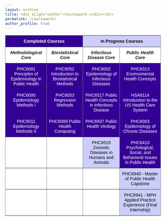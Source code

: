 ```yaml
---
layout: archive
title: <div align="center">Coursework </div></br>   
permalink: /coursework/
author_profile: true
---  
```

    

    
<style type="text/css">@media screen and (max-width: 767px) {.tg {width: auto !important;}.tg col {width: auto !important;}.tg-wrap {overflow-x: auto;-webkit-overflow-scrolling: touch;}}</style><div class="tg-wrap"><table style="border-collapse:collapse;border-spacing:0" class="tg"><tbody><tr><td style="background-color:#340096;border-color:inherit;border-style:solid;border-width:1px;color:#ffffff;font-family:Arial, sans-serif;font-size:14px;font-weight:bold;overflow:hidden;padding:10px 5px;text-align:center;vertical-align:top;word-break:normal" colspan="2">Completed Courses</td><td style="background-color:#cbcefb;border-color:inherit;border-style:solid;border-width:1px;color:#000000;font-family:Arial, sans-serif;font-size:14px;font-weight:bold;overflow:hidden;padding:10px 5px;text-align:center;vertical-align:top;word-break:normal" colspan="2">In Progress Courses</td></tr><tr><td style="background-color:#ffffff;border-color:inherit;border-style:solid;border-width:1px;font-family:Arial, sans-serif;font-size:14px;font-style:italic;font-weight:bold;overflow:hidden;padding:10px 5px;text-align:center;vertical-align:top;word-break:normal">Methodological Core</td><td style="background-color:#ffffff;border-color:inherit;border-style:solid;border-width:1px;font-family:Arial, sans-serif;font-size:14px;font-style:italic;font-weight:bold;overflow:hidden;padding:10px 5px;text-align:center;vertical-align:top;word-break:normal">Biostatistical Core</td><td style="background-color:#ffffff;border-color:inherit;border-style:solid;border-width:1px;font-family:Arial, sans-serif;font-size:14px;font-style:italic;font-weight:bold;overflow:hidden;padding:10px 5px;text-align:center;vertical-align:top;word-break:normal">Infectious Disease Core</td><td style="background-color:#ffffff;border-color:inherit;border-style:solid;border-width:1px;font-family:Arial, sans-serif;font-size:14px;font-style:italic;font-weight:bold;overflow:hidden;padding:10px 5px;text-align:center;vertical-align:top;word-break:normal">Public Health Core</td></tr><tr><td style="background-color:#340096;border-color:inherit;border-style:solid;border-width:1px;color:#ffffff;font-family:Arial, sans-serif;font-size:14px;overflow:hidden;padding:10px 5px;text-align:center;vertical-align:top;word-break:normal">PHC6001 Principles of Epidemiology in Public Health</td><td style="background-color:#340096;border-color:inherit;border-style:solid;border-width:1px;color:#ffffff;font-family:Arial, sans-serif;font-size:14px;overflow:hidden;padding:10px 5px;text-align:center;vertical-align:top;word-break:normal">PHC6052 Introduction to Biostatistical Methods</td><td style="background-color:#340096;border-color:inherit;border-style:solid;border-width:1px;color:#ffffff;font-family:Arial, sans-serif;font-size:14px;overflow:hidden;padding:10px 5px;text-align:center;vertical-align:top;word-break:normal">PHC6002 Epidemiology of Infectious Diseases</td><td style="background-color:#340096;border-color:inherit;border-style:solid;border-width:1px;color:#ffffff;font-family:Arial, sans-serif;font-size:14px;overflow:hidden;padding:10px 5px;text-align:center;vertical-align:top;word-break:normal">PHC6313 Environmental Health Concepts</td></tr><tr><td style="background-color:#340096;border-color:inherit;border-style:solid;border-width:1px;color:#ffffff;font-family:Arial, sans-serif;font-size:14px;overflow:hidden;padding:10px 5px;text-align:center;vertical-align:top;word-break:normal">PHC6000 Epidemiology Methods I</td><td style="background-color:#340096;border-color:inherit;border-style:solid;border-width:1px;color:#ffffff;font-family:Arial, sans-serif;font-size:14px;overflow:hidden;padding:10px 5px;text-align:center;vertical-align:top;word-break:normal">PHC6053 Regression Methods</td><td style="background-color:#340096;border-color:inherit;border-style:solid;border-width:1px;color:#ffffff;font-family:Arial, sans-serif;font-size:14px;overflow:hidden;padding:10px 5px;text-align:center;vertical-align:top;word-break:normal">PHC6517 Public Health Concepts in Infectious Disease</td><td style="background-color:#340096;border-color:inherit;border-style:solid;border-width:1px;color:#ffffff;font-family:Arial, sans-serif;font-size:14px;overflow:hidden;padding:10px 5px;text-align:center;vertical-align:top;word-break:normal">HSA6114 Introduction to the US Health Care System</td></tr><tr><td style="background-color:#340096;border-color:inherit;border-style:solid;border-width:1px;color:#ffffff;font-family:Arial, sans-serif;font-size:14px;overflow:hidden;padding:10px 5px;text-align:center;vertical-align:top;word-break:normal">PHC6011 Epidemiology Methods II</td><td style="background-color:#340096;border-color:inherit;border-style:solid;border-width:1px;color:#ffffff;font-family:Arial, sans-serif;font-size:14px;overflow:hidden;padding:10px 5px;text-align:center;vertical-align:top;word-break:normal">PHC6089 Public Health Computing</td><td style="background-color:#340096;border-color:inherit;border-style:solid;border-width:1px;color:#ffffff;font-family:Arial, sans-serif;font-size:14px;overflow:hidden;padding:10px 5px;text-align:center;vertical-align:top;word-break:normal">PHC6937 Public Health Virology</td><td style="background-color:#340096;border-color:inherit;border-style:solid;border-width:1px;color:#ffffff;font-family:Arial, sans-serif;font-size:14px;overflow:hidden;padding:10px 5px;text-align:center;vertical-align:top;word-break:normal">PHC6003 Epidemiology of Chronic Diseases</td></tr><tr><td style="background-color:#ffffff;border-color:inherit;border-style:solid;border-width:1px;font-family:Arial, sans-serif;font-size:14px;overflow:hidden;padding:10px 5px;text-align:center;vertical-align:top;word-break:normal"></td><td style="background-color:#ffffff;border-color:inherit;border-style:solid;border-width:1px;font-family:Arial, sans-serif;font-size:14px;overflow:hidden;padding:10px 5px;text-align:center;vertical-align:top;word-break:normal"></td><td style="background-color:#cbcefb;border-color:inherit;border-style:solid;border-width:1px;color:#000000;font-family:Arial, sans-serif;font-size:14px;overflow:hidden;padding:10px 5px;text-align:center;vertical-align:top;word-break:normal">PHC6519 Zoonotic Diseases in Humans and Animals</td><td style="background-color:#340096;border-color:inherit;border-style:solid;border-width:1px;color:#ffffff;font-family:Arial, sans-serif;font-size:14px;overflow:hidden;padding:10px 5px;text-align:center;vertical-align:top;word-break:normal">PHC6410 Psychological, Social, and Behavioral Issues in Public Health</td></tr><tr><td style="background-color:#ffffff;border-color:inherit;border-style:solid;border-width:1px;font-family:Arial, sans-serif;font-size:14px;overflow:hidden;padding:10px 5px;text-align:center;vertical-align:top;word-break:normal"></td><td style="background-color:#ffffff;border-color:inherit;border-style:solid;border-width:1px;font-family:Arial, sans-serif;font-size:14px;overflow:hidden;padding:10px 5px;text-align:center;vertical-align:top;word-break:normal"></td><td style="background-color:#ffffff;border-color:inherit;border-style:solid;border-width:1px;font-family:Arial, sans-serif;font-size:14px;overflow:hidden;padding:10px 5px;text-align:center;vertical-align:top;word-break:normal"></td><td style="background-color:#cbcefb;border-color:inherit;border-style:solid;border-width:1px;color:#000000;font-family:Arial, sans-serif;font-size:14px;overflow:hidden;padding:10px 5px;text-align:center;vertical-align:top;word-break:normal">PHC6940 - Master of Public Health Capstone</td></tr><tr><td style="background-color:#ffffff;border-color:inherit;border-style:solid;border-width:1px;font-family:Arial, sans-serif;font-size:14px;overflow:hidden;padding:10px 5px;text-align:center;vertical-align:top;word-break:normal"></td><td style="background-color:#ffffff;border-color:inherit;border-style:solid;border-width:1px;font-family:Arial, sans-serif;font-size:14px;overflow:hidden;padding:10px 5px;text-align:center;vertical-align:top;word-break:normal"></td><td style="background-color:#ffffff;border-color:inherit;border-style:solid;border-width:1px;font-family:Arial, sans-serif;font-size:14px;overflow:hidden;padding:10px 5px;text-align:center;vertical-align:top;word-break:normal"></td><td style="background-color:#cbcefb;border-color:inherit;border-style:solid;border-width:1px;color:#000000;font-family:Arial, sans-serif;font-size:14px;overflow:hidden;padding:10px 5px;text-align:center;vertical-align:top;word-break:normal">PHC6941 - MPH Applied Practice Experience (Final Internship)</td></tr></tbody></table></div>
